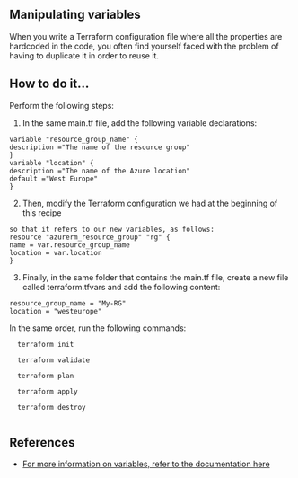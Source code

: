 ## Manipulating variables
When you write a Terraform configuration file where all the properties are hardcoded in the code, you often find yourself faced with the problem of having to duplicate it in order to reuse it.

## How to do it…
Perform the following steps:
1. In the same main.tf file, add the following variable declarations:
```
variable "resource_group_name" {
description ="The name of the resource group"
}
variable "location" {
description ="The name of the Azure location"
default ="West Europe"
}
```
2. Then, modify the Terraform configuration we had at the beginning of this recipe
```
so that it refers to our new variables, as follows:
resource "azurerm_resource_group" "rg" {
name = var.resource_group_name
location = var.location
}
```
3. Finally, in the same folder that contains the main.tf file, create a new file called terraform.tfvars and add the following content:
```
resource_group_name = "My-RG"
location = "westeurope"
```

In the same order, run the following commands:
```
  terraform init

  terraform validate
  
  terraform plan 

  terraform apply 

  terraform destroy 
  
  ```

## References
- [For more information on variables, refer to the documentation here](https://www.terraform.io/docs/configuration/variables.html)
 
